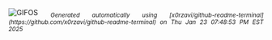<div align="justify">
<picture>
    <source media="(prefers-color-scheme: dark)" srcset="https://i.ibb.co/42Z2kXY/output-gif.gif">
    <source media="(prefers-color-scheme: light)" srcset="https://i.ibb.co/42Z2kXY/output-gif.gif">
    <img alt="GIFOS" src="https://i.ibb.co/42Z2kXY/output-gif.gif">
</picture>
<sub><i>Generated automatically using [x0rzavi/github-readme-terminal](https://github.com/x0rzavi/github-readme-terminal) on Thu Jan 23 07:48:53 PM EST 2025</i></sub>
</div>

<!--  -->